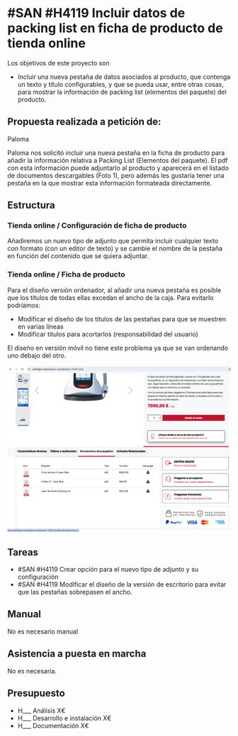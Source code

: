 # #SAN #H4119 Incluir datos de packing list en ficha de producto de tienda online

Los objetivos de este proyecto son
+ Incluir una nueva pestaña de datos asociados al producto, que contenga un texto y título configurables, y que se pueda usar, entre otras cosas, para mostrar la información de packing list (elementos del paquete) del producto.

## Propuesta realizada a petición de:
Paloma

Paloma nos solicitó incluir una nueva pestaña en la ficha de producto para añadir la información relativa a Packing List (Elementos del paquete). El pdf con esta información puede adjuntarlo al producto y aparecerá en el listado de documentos descargables (Foto 1), pero además les gustaría tener una pestaña en la que mostrar esta información formateada directamente.

## Estructura

### Tienda online / Configuración de ficha de producto
Añadiremos un nuevo tipo de adjunto que permita incluir cualquier texto con formato (con un editor de texto) y se cambie el nombre de la pestaña en función del contenido que se quiera adjuntar.

### Tienda online / Ficha de producto
Para el diseño versión ordenador, al añadir una nueva pestaña es posible que los títulos de todas ellas excedan el ancho de la caja. Para evitarlo podríamos:
+ Modificar el diseño de los títulos de las pestañas para que se muestren en varias líneas
+ Modificar títulos para acortarlos (responsabilidad del usuario)

El diseño en versión móvil no tiene este problema ya que se van ordenando uno debajo del otro.

![imagen](./img/SAN_H4119_ficha_producto.png)


## Tareas
+ #SAN #H4119 Crear opción para el nuevo tipo de adjunto y su configuración
+ #SAN #H4119 Modificar el diseño de la versión de escritorio para evitar que las pestañas sobrepasen el ancho.

## Manual
No es necesario manual

## Asistencia a puesta en marcha
No es necesaria.

## Presupuesto
+ H___ Análisis X€
+ H___ Desarrollo e instalación X€
+ H___ Documentación X€
